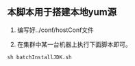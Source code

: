 ## 本脚本用于搭建本地yum源

1. 编写好../conf/hostConf文件

2. 在集群中某一台机器上执行下面脚本即可。
```shell
sh batchInstallJDK.sh
```